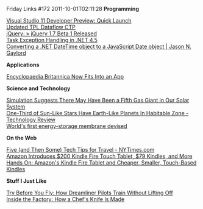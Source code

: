 Friday Links #172
2011-10-01T02:11:28
**Programming**

[Visual Studio 11 Developer Preview: Quick Launch](http://blogs.msdn.com/b/visualstudio/archive/2011/09/27/visual-studio-11-developer-preview-quick-launch.aspx)   
[Updated TPL Dataflow CTP](http://blogs.msdn.com/b/pfxteam/archive/2011/09/27/10217461.aspx)   
[jQuery: » jQuery 1.7 Beta 1 Released](http://blog.jquery.com/2011/09/28/jquery-1-7-beta-1-released/)   
[Task Exception Handling in .NET 4.5](http://blogs.msdn.com/b/pfxteam/archive/2011/09/28/10217876.aspx)   
[Converting a .NET DateTime object to a JavaScript Date object | Jason N. Gaylord](http://jasongaylord.com/blog/converting-a-.net-datetime-object-to-a-javascript-date-object)

**Applications**

[Encyclopaedia Britannica Now Fits Into an App](http://allthingsd.com/20110928/encyclopaedia-britannica-now-fits-into-an-app/)

**Science and Technology**

[Simulation Suggests There May Have Been a Fifth Gas Giant in Our Solar System](http://www.popsci.com/technology/article/2011-09/lost-planet)   
[One-Third of Sun-Like Stars Have Earth-Like Planets In Habitable Zone - Technology Review](http://www.technologyreview.com/blog/arxiv/27198/?p1=blogs)   
[World's first energy-storage membrane devised](http://www.sciencedaily.com/releases/2011/09/110929074021.htm)

**On the Web**

[Five (and Then Some) Tech Tips for Travel - NYTimes.com](http://pogue.blogs.nytimes.com/2011/08/04/five-and-then-some-tech-tips-for-travel/)   
[Amazon Introduces $200 Kindle Fire Touch Tablet, $79 Kindles, and More](http://lifehacker.com/5844640/amazon-introduces-kindle-fire-touch-tablet-79-kindles-and-more)   
[Hands On: Amazon's Kindle Fire Tablet and Cheaper, Smaller, Touch-Based Kindles](http://www.popsci.com/gadgets/article/2011-09/amazon-unveils-kindle-fire-tablet-plus-cheaper-smaller-touch-based-kindles)

**Stuff I Just Like**

[Try Before You Fly: How Dreamliner Pilots Train Without Lifting Off](http://www.wired.com/autopia/2011/09/787-flight-training/)   
[Inside the Factory: How a Chef's Knife Is Made](http://www.popsci.com/technology/article/2011-09/how-chefs-knife-made)
